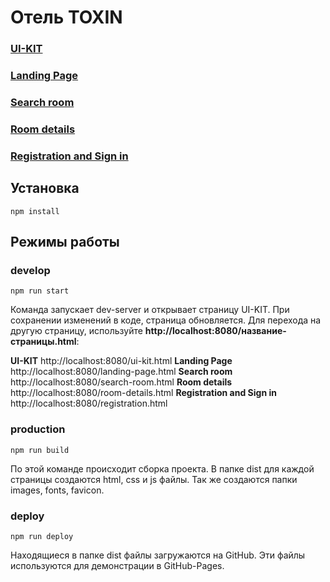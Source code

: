 # Отель TOXIN

### [UI-KIT](https://bibigyl.github.io/FSD_task_2/ui-kit)

### [Landing Page](https://bibigyl.github.io/FSD_task_2/landing-page)

### [Search room](https://bibigyl.github.io/FSD_task_2/search-room)

### [Room details](https://bibigyl.github.io/FSD_task_2/room-details)

### [Registration and Sign in](https://bibigyl.github.io/FSD_task_2/registration)



## Установка
```
npm install
```

## Режимы работы

### develop
```
npm run start
```
Команда запускает dev-server и открывает страницу UI-KIT. При сохранении изменений в коде, страница обновляется.
Для перехода на другую страницу, используйте **http://localhost:8080/название-страницы.html**:

**UI-KIT**                      http://localhost:8080/ui-kit.html
**Landing Page**                http://localhost:8080/landing-page.html
**Search room**                 http://localhost:8080/search-room.html
**Room details**                http://localhost:8080/room-details.html
**Registration and Sign in**    http://localhost:8080/registration.html


### production
```
npm run build
```
По этой команде происходит сборка проекта. В папке dist для каждой страницы создаются html, css и js файлы. Так же создаются папки images, fonts, favicon. 


### deploy
```
npm run deploy
```
Находящиеся в папке dist файлы загружаются на GitHub. Эти файлы используются для демонстрации в GitHub-Pages.
